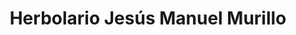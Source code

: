 ---
title: "Herbolario Jesús Manuel Murillo"
url: /hinojosa-del-duque/herbolario-jesus-manuel-murillo/
shop: herbolario
---